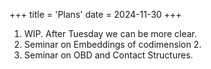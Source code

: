 +++
title = 'Plans'
date = 2024-11-30
+++

1. WIP. After Tuesday we can be more clear.
2. Seminar on Embeddings of codimension 2.
3. Seminar on OBD and Contact Structures.